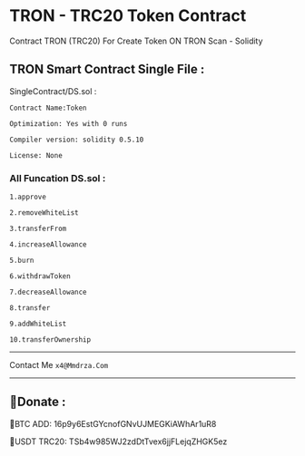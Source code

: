 # TRON - TRC20 Token Contract
Contract TRON (TRC20) For Create Token ON TRON Scan - Solidity

## TRON Smart Contract Single File :
SingleContract/DS.sol :
```
Contract Name:Token

Optimization: Yes with 0 runs

Compiler version: solidity 0.5.10

License: None
```
### All Funcation DS.sol :

`1.approve`

`2.removeWhiteList`

`3.transferFrom`

`4.increaseAllowance`

`5.burn`

`6.withdrawToken`

`7.decreaseAllowance`

`8.transfer`

`9.addWhiteList`

`10.transferOwnership`
____


Contact Me `x4@Mmdrza.Com`

____


## 🔰Donate :

🔰BTC ADD:
16p9y6EstGYcnofGNvUJMEGKiAWhAr1uR8

🔰USDT TRC20:
TSb4w985WJ2zdDtTvex6jjFLejqZHGK5ez
